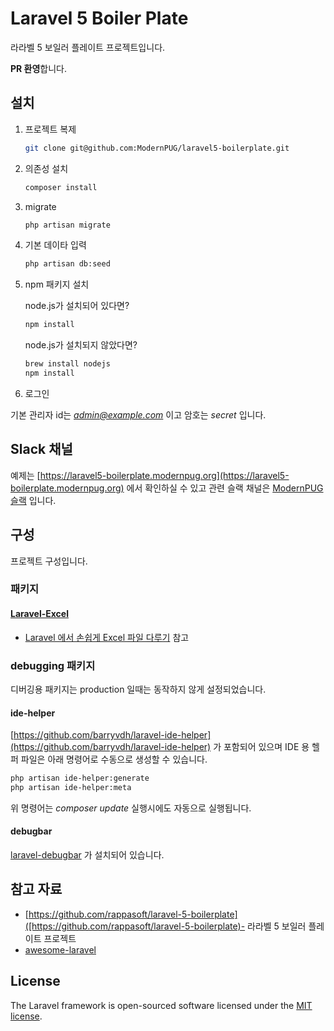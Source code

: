 # Laravel 5 Boiler Plate

라라벨 5 보일러 플레이트 프로젝트입니다. 

**PR 환영**합니다.



## 설치

1. 프로젝트 복제

   ```sh
   git clone git@github.com:ModernPUG/laravel5-boilerplate.git
   ```

2. 의존성 설치
   ​
   ```sh
   composer install
   ```

3. migrate   ​

   ```sh
   php artisan migrate
   ```

4. 기본 데이타 입력
   ​
   ```sh
   php artisan db:seed
   ```

5. npm 패키지 설치

    node.js가 설치되어 있다면?

    ```sh
    npm install
    ```

   node.js가 설치되지 않았다면?

   ```sh
   brew install nodejs
   npm install
   ```

6. 로그인

기본 관리자 id는 *admin@example.com* 이고 암호는 *secret* 입니다.

## Slack 채널

예제는 [https://laravel5-boilerplate.modernpug.org](https://laravel5-boilerplate.modernpug.org) 에서 확인하실 수 있고 관련 슬랙 채널은 [ModernPUG 슬랙](https://modernpug.slack.com/archives/laravel-boiler-plate) 입니다.



## 구성

프로젝트 구성입니다.

### 패키지

#### [Laravel-Excel](https://github.com/Maatwebsite/Laravel-Excel)
* [Laravel 에서 손쉽게 Excel 파일 다루기](https://www.lesstif.com/pages/viewpage.action?pageId=29590459) 참고

### debugging 패키지

디버깅용 패키지는 production 일때는 동작하지 않게 설정되었습니다.

#### ide-helper

[https://github.com/barryvdh/laravel-ide-helper](https://github.com/barryvdh/laravel-ide-helper) 가 포함되어 있으며 IDE 용 헬퍼 파일은 아래 명령어로 수동으로 생성할 수 있습니다.

```sh
php artisan ide-helper:generate
php artisan ide-helper:meta
```

위 명령어는 *composer update* 실행시에도 자동으로 실행됩니다.

#### debugbar

[laravel-debugbar](https://github.com/barryvdh/laravel-debugbar) 가 설치되어 있습니다.



## 참고 자료

- [https://github.com/rappasoft/laravel-5-boilerplate]([https://github.com/rappasoft/laravel-5-boilerplate)- 라라벨 5 보일러 플레이트 프로젝트
- [awesome-laravel](https://github.com/chiraggude/awesome-laravel)

## License

The Laravel framework is open-sourced software licensed under the [MIT license](http://opensource.org/licenses/MIT).
